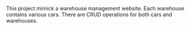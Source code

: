 ﻿This project mimick a warehouse management website.
Each warehouse contains various cars.
There are CRUD operations for both cars and warehouses.
